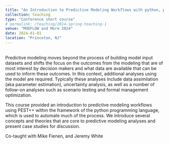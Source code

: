 ```yaml
---
title: "An Introduction to Predictive Modeling Workflows with python, pyEMU, and PEST++"
collection: teaching
type: "Conference short course"
# permalink: /teaching/2014-spring-teaching-1
venue: "MODFLOW and More 2024"
date: 2024-01-01
location: "Princeton, NJ"
---
```

<br/>
Predictive modeling moves beyond the process of building model input datasets and shifts the focus on the outcomes from the modeling that are of most interest by decision makers and what data are available that can be used to inform these outcomes. In this context, additional analyses using the model are required. Typically these analyses include data assimilation (aka parameter estimation), uncertainty analysis, as well as a number of follow-on analyses such as scenario testing and formal management optimization.  

This course provided an introduction to predictive modeling workflows using PEST++ within the framework of the python programming language, which is used to automate much of the process. We introduce several concepts and theories that are core to predictive modeling analyses and present case studies for discussion. 

Co-taught with Mike Fienen, and Jeremy White